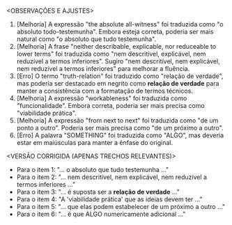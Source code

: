 <OBSERVAÇÕES E AJUSTES>
1. [Melhoria] A expressão "the absolute all-witness" foi traduzida como "o absoluto todo-testemunha". Embora esteja correta, poderia ser mais natural como "o absoluto que tudo testemunha".
2. [Melhoria] A frase "neither describable, explicable, nor reduceable to lower terms" foi traduzida como "nem descritível, explicável, nem reduzível a termos inferiores". Sugiro "nem descritível, nem explicável, nem reduzível a termos inferiores" para melhorar a fluência.
3. [Erro] O termo "truth-relation" foi traduzido como "relação de verdade", mas poderia ser destacado em negrito como **relação de verdade** para manter a consistência com a formatação de termos técnicos.
4. [Melhoria] A expressão "workableness" foi traduzida como "funcionalidade". Embora correta, poderia ser mais precisa como "viabilidade prática".
5. [Melhoria] A expressão "from next to next" foi traduzida como "de um ponto a outro". Poderia ser mais precisa como "de um próximo a outro".
6. [Erro] A palavra "SOMETHING" foi traduzida como "ALGO", mas deveria estar em maiúsculas para manter a ênfase do original.

<VERSÃO CORRIGIDA (APENAS TRECHOS RELEVANTES)>
- Para o item 1: "... o absoluto que tudo testemunha ..."
- Para o item 2: "... nem descritível, nem explicável, nem reduzível a termos inferiores ..."
- Para o item 3: "... é suposta ser a **relação de verdade** ..."
- Para o item 4: "A 'viabilidade prática' que as ideias devem ter ..."
- Para o item 5: "... que elas podem estabelecer de um próximo a outro ..."
- Para o item 6: "... é que ALGO numericamente adicional ..."